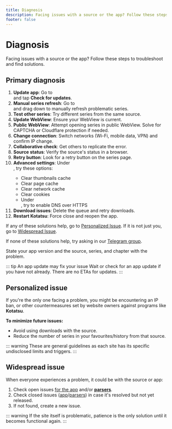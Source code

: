 ```yaml
---
title: Diagnosis
description: Facing issues with a source or the app? Follow these steps to troubleshoot and find solutions.
footer: false
---
```


# Diagnosis

Facing issues with a source or the app?
Follow these steps to troubleshoot and find solutions.

## Primary diagnosis

1. **Update app**: Go to <nav to="about"> and tap **Check for updates**.
1. **Manual series refresh**: Go to <nav to="main_feed"> and drag down to manually refresh problematic series.
1. **Test other series**: Try different series from the same source.
1. **Update WebView**: Ensure your WebView is current.
1. **Public WebView**: Attempt opening series in public WebView. Solve for CAPTCHA or Cloudflare protection if needed.
1. **Change connection**: Switch networks (Wi-Fi, mobile data, VPN) and confirm IP change.
1. **Collaborative check**: Get others to replicate the error.
1. **Source status**: Verify the source's status in a browser.
1. **Retry button**: Look for a retry button on the series page.
1. **Advanced settings**: Under <nav to="data">, try these options:
    - Clear thumbnails cache
    - Clear page cache
    - Clear network cache
    - Clear cookies
    - Under <nav to="network">, try to enable DNS over HTTPS
1. **Download issues**: Delete the queue and retry downloads.
1. **Restart Kotatsu**: Force close and reopen the app.

If any of these solutions help, go to [Personalized Issue](#personalized-issue).
If it is not just you, go to [Widespread Issue](#widespread-issue).

If none of these solutions help, try asking in our [Telegram group](https://t.me/kotatsuapp).

State your app version and the source, series, and chapter with the problem.

::: tip An app update may fix your issue
Wait or check for an app update if you have not already.
There are no ETAs for updates.
:::

## Personalized issue
If you're the only one facing a problem, you might be encountering an IP ban, or other countermeasures set by website owners against programs like **Kotatsu**.

**To minimize future issues:**
- Avoid using downloads with the source.
- Reduce the number of series in your favourites/history from that source.

::: warning
These are general guidelines as each site has its specific undisclosed limits and triggers.
:::

## Widespread issue
When everyone experiences a problem, it could be with the source or app:

1. Check open issues [for the app](https://github.com/KotatsuApp/Kotatsu/issues) and/or [**parsers**](https://github.com/KotatsuApp/kotatsu-parsers/issues).
1. Check closed issues ([app](https://github.com/KotatsuApp/Kotatsu/issues?q=is%3Aissue+is%3Aclosed)/[parsers](https://github.com/KotatsuApp/kotatsu-parsers/issues?q=is%3Aissue+is%3Aclosed)) in case it's resolved but not yet released.
1. If not found, create a new issue.

::: warning
If the site itself is problematic, patience is the only solution until it becomes functional again.
:::